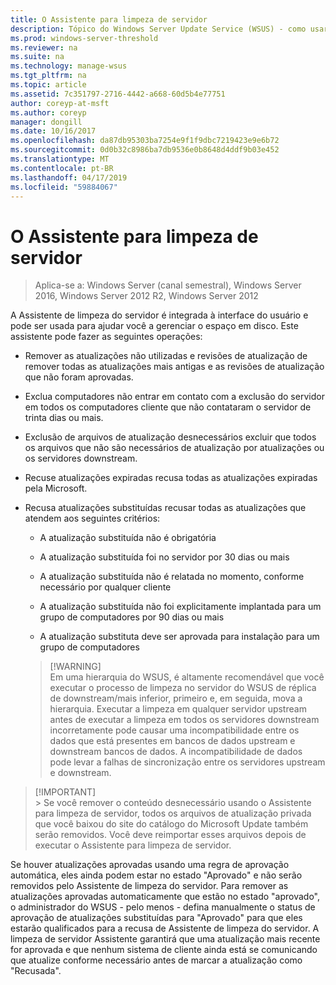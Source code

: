 ```yaml
---
title: O Assistente para limpeza de servidor
description: Tópico do Windows Server Update Service (WSUS) - como usar a Assistente de limpeza do servidor para gerenciar o espaço em disco
ms.prod: windows-server-threshold
ms.reviewer: na
ms.suite: na
ms.technology: manage-wsus
ms.tgt_pltfrm: na
ms.topic: article
ms.assetid: 7c351797-2716-4442-a668-60d5b4e77751
author: coreyp-at-msft
ms.author: coreyp
manager: dongill
ms.date: 10/16/2017
ms.openlocfilehash: da87db95303ba7254e9f1f9dbc7219423e9e6b72
ms.sourcegitcommit: 0d0b32c8986ba7db9536e0b8648d4ddf9b03e452
ms.translationtype: MT
ms.contentlocale: pt-BR
ms.lasthandoff: 04/17/2019
ms.locfileid: "59884067"
---
```

# <a name="the-server-cleanup-wizard"></a>O Assistente para limpeza de servidor

>Aplica-se a: Windows Server (canal semestral), Windows Server 2016, Windows Server 2012 R2, Windows Server 2012

A Assistente de limpeza do servidor é integrada à interface do usuário e pode ser usada para ajudar você a gerenciar o espaço em disco. Este assistente pode fazer as seguintes operações:

-   Remover as atualizações não utilizadas e revisões de atualização de remover todas as atualizações mais antigas e as revisões de atualização que não foram aprovadas.

-   Exclua computadores não entrar em contato com a exclusão do servidor em todos os computadores cliente que não contataram o servidor de trinta dias ou mais.

-   Exclusão de arquivos de atualização desnecessários excluir que todos os arquivos que não são necessários de atualização por atualizações ou os servidores downstream.

-   Recuse atualizações expiradas recusa todas as atualizações expiradas pela Microsoft.

-   Recusa atualizações substituídas recusar todas as atualizações que atendem aos seguintes critérios:

    -   A atualização substituída não é obrigatória

    -   A atualização substituída foi no servidor por 30 dias ou mais

    -   A atualização substituída não é relatada no momento, conforme necessário por qualquer cliente

    -   A atualização substituída não foi explicitamente implantada para um grupo de computadores por 90 dias ou mais

    -   A atualização substituta deve ser aprovada para instalação para um grupo de computadores

    >  [!WARNING]  
    >  Em uma hierarquia do WSUS, é altamente recomendável que você executar o processo de limpeza no servidor do WSUS de réplica de downstream/mais inferior, primeiro e, em seguida, mova a hierarquia. Executar a limpeza em qualquer servidor upstream antes de executar a limpeza em todos os servidores downstream incorretamente pode causar uma incompatibilidade entre os dados que está presentes em bancos de dados upstream e downstream bancos de dados. A incompatibilidade de dados pode levar a falhas de sincronização entre os servidores upstream e downstream. 

 >  [!IMPORTANT]  
    >  Se você remover o conteúdo desnecessário usando o Assistente para limpeza de servidor, todos os arquivos de atualização privada que você baixou do site do catálogo do Microsoft Update também serão removidos. Você deve reimportar esses arquivos depois de executar o Assistente para limpeza de servidor. 

Se houver atualizações aprovadas usando uma regra de aprovação automática, eles ainda podem estar no estado "Aprovado" e não serão removidos pelo Assistente de limpeza do servidor. Para remover as atualizações aprovadas automaticamente que estão no estado "aprovado", o administrador do WSUS - pelo menos - defina manualmente o status de aprovação de atualizações substituídas para "Aprovado" para que eles estarão qualificados para a recusa de Assistente de limpeza do servidor. A limpeza de servidor Assistente garantirá que uma atualização mais recente for aprovada e que nenhum sistema de cliente ainda está se comunicando que atualize conforme necessário antes de marcar a atualização como "Recusada".




